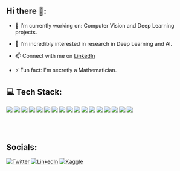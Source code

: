 ## Hi there 👋:

- 🔭 I’m currently working on: Computer Vision and Deep Learning projects.

- 🌱 I’m incredibly interested in research in Deep Learning and AI.
  
- 📫 Connect with me on <a href="https://www.linkedin.com/in/amey-narwadkar-474332231/">LinkedIn</a>

- ⚡ Fun fact: I'm secretly a Mathematician.
  
<!--- 👯 I’m looking to collaborate on ...
- 🤔 I’m looking for help with ...-->

## 💻 Tech Stack:

<div>
    <img src="https://img.shields.io/badge/Python-3776AB?style=for-the-badge&logo=python&logoColor=white">
    <img src="https://img.shields.io/badge/TensorFlow-FF6F00?style=for-the-badge&logo=tensorflow&logoColor=white">
    <img src="https://img.shields.io/badge/JavaScript-F7DF1E?style=for-the-badge&logo=javascript&logoColor=black">
    <img src="https://img.shields.io/badge/R-276DC3?style=for-the-badge&logo=r&logoColor=white">
    <img src="https://img.shields.io/badge/HTML-239120?style=for-the-badge&logo=html5&logoColor=white">
    <img src="https://img.shields.io/badge/CSS-239120?&style=for-the-badge&logo=css3&logoColor=white">
    <img src="https://img.shields.io/badge/dialogflow-FF9800?style=for-the-badge&logo=dialogflow&logoColor=white">
    <img src="https://img.shields.io/badge/Linux-FCC624?style=for-the-badge&logo=linux&logoColor=black">
    <img src="https://img.shields.io/badge/Ubuntu-E95420?style=for-the-badge&logo=ubuntu&logoColor=white">
    <img src="https://img.shields.io/badge/HTML5-E34F26?style=for-the-badge&logo=html5&logoColor=white">
    <img src="https://img.shields.io/badge/MySQL-005C84?style=for-the-badge&logo=mysql&logoColor=white">
    <img src="https://img.shields.io/badge/Google_Cloud-4285F4?style=for-the-badge&logo=google-cloud&logoColor=white">
    <img src="https://img.shields.io/badge/Tableau-E97627?style=for-the-badge&logo=Tableau&logoColor=white">
    <img src="https://img.shields.io/badge/GIT-E44C30?style=for-the-badge&logo=git&logoColor=white">
    <img src="https://img.shields.io/badge/Docker-2CA5E0?style=for-the-badge&logo=docker&logoColor=white">
    <img src="https://img.shields.io/badge/kubernetes-%23326ce5.svg?style=for-the-badge&logo=kubernetes&logoColor=white">
  <img src="https://img.shields.io/badge/Python-3776AB?style=for-the-badge&logo=python&logoColor=white">
</div>
    
<br><br>
    
## Socials:

[![Twitter](https://img.shields.io/badge/Twitter-%231DA1F2.svg?logo=Twitter&logoColor=white)](https://twitter.com/AmeyNarwadkar)
[![LinkedIn](https://img.shields.io/badge/LinkedIn-%230077B5.svg?logo=linkedin&logoColor=white)](https://www.linkedin.com/in/amey-narwadkar-474332231/) 
[![Kaggle](https://img.shields.io/badge/Kaggle-20BEFF?logo=Kaggle&logoColor=white)](https://www.kaggle.com/ameynarwadkar)
